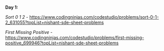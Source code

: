 **Day 1:** 

*Sort 0 1 2* - https://www.codingninjas.com/codestudio/problems/sort-0-1-2_631055?topList=nishant-sde-sheet-problems

*First Missing Positive* - https://www.codingninjas.com/codestudio/problems/first-missing-positive_699946?topList=nishant-sde-sheet-problems
